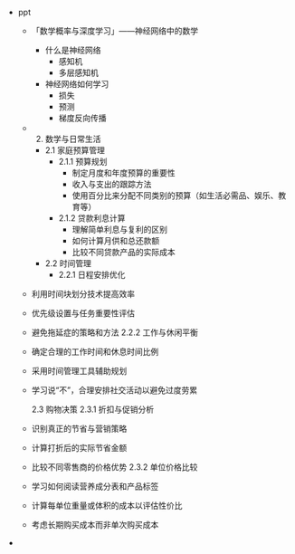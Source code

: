 - ppt
	- 「数学概率与深度学习」——神经网络中的数学
		- 什么是神经网络
			- 感知机
			- 多层感知机
		- 神经网络如何学习
			- 损失
			- 预测
			- 梯度反向传播
	- 2. 数学与日常生活
		- 2.1 家庭预算管理
			- 2.1.1 预算规划
				- 制定月度和年度预算的重要性
				- 收入与支出的跟踪方法
				- 使用百分比来分配不同类别的预算（如生活必需品、娱乐、教育等）
			- 2.1.2 贷款利息计算
				- 理解简单利息与复利的区别
				- 如何计算月供和总还款额
				- 比较不同贷款产品的实际成本
		- 2.2 时间管理
			- 2.2.1 日程安排优化
	- 利用时间块划分技术提高效率
	- 优先级设置与任务重要性评估
	- 避免拖延症的策略和方法
	  2.2.2 工作与休闲平衡
	- 确定合理的工作时间和休息时间比例
	- 采用时间管理工具辅助规划
	- 学习说“不”，合理安排社交活动以避免过度劳累
	  
	  2.3 购物决策
	  2.3.1 折扣与促销分析
	- 识别真正的节省与营销策略
	- 计算打折后的实际节省金额
	- 比较不同零售商的价格优势
	  2.3.2 单位价格比较
	- 学习如何阅读营养成分表和产品标签
	- 计算每单位重量或体积的成本以评估性价比
	- 考虑长期购买成本而非单次购买成本
-